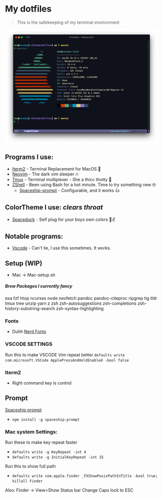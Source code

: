 # My dotfiles

> This is the safekeeping of my terminal environment

[sysinfo]: https://github.com/pineapplegiant/dotfiles/raw/master/neofetch.png "Neofetch of my mac system"

![Neofetch information][sysinfo]

## Programs I use:

- [Iterm2](https://www.iterm2.com "Iterm's homepage") - Terminal Replacement for MacOS 💁
- [Neovim](https://neovim.io "NeoVim's Homepage") - The dark vim sleeper 🔥
- [Tmux](https://github.com/tmux/tmux/wiki "Tmux's Homepage") - Terminal multiplexer - She a thicc thotty 🍑
- [ZShell](http://zsh.sourceforge.net/ "The Z shell's Homepage") - Been using Bash for a hot minute. Time to try something new 🤓
  - [Spaceship-prompt](https://github.com/denysdovhan/spaceship-prompt) - Configurable, and it works 👍

## ColorTheme I use: _clears throat_

- [Spaceduck](https://github.com/pineapplegiant/spaceduck-theme "My Personal Color scheme :3") - Self plug for your boys own colors 🦆✌️

## Notable programs:

- [Vscode](https://code.visualstudio.com "VSCode's homepage") - Can't lie, I use this sometimes. It works.

## Setup (WIP)

- Mac -> Mac-setup.sh

##### Brew Packages I currently fancy

exa
fzf
htop
ncurses
node
neofetch
pandoc
pandoc-citeproc
ripgrep
tig
tldr
tmux
tree
unzip
yarn
z
zsh
zsh-autosuggestions
zsh-completions
zsh-history-substring-search
zsh-syntax-highlighting

### Fonts

- Duhh
  [Nerd Fonts](https://github.com/ryanoasis/nerd-fonts)

### VSCODE SETTINGS

Run this to make VSCODE Vim repeat better
`defaults write com.microsoft.VSCode ApplePressAndHoldEnabled -bool false`

### Iterm2
* Right command key is control

## Prompt
[Spaceship prompt](https://github.com/denysdovhan/spaceship-prompt)
  - `npm install -g spaceship-prompt`


### Mac system Settings:

Run these to make key repeat faster

- `defaults write -g KeyRepeat -int 4`
- `defaults write -g InitialKeyRepeat -int 15`

Run this to show full path

- `defaults write com.apple.finder _FXShowPosixPathInTitle -bool true; killall Finder`

Also: Finder -> View>Show Status bar
Change Caps lock to ESC


